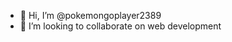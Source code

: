 - 👋 Hi, I’m @pokemongoplayer2389
- 💞️ I’m looking to collaborate on web development

<!---
pokemongoplayer2389/pokemongoplayer2389 is a ✨ special ✨ repository because its `README.md` (this file) appears on your GitHub profile.
You can click the Preview link to take a look at your changes.
--->
